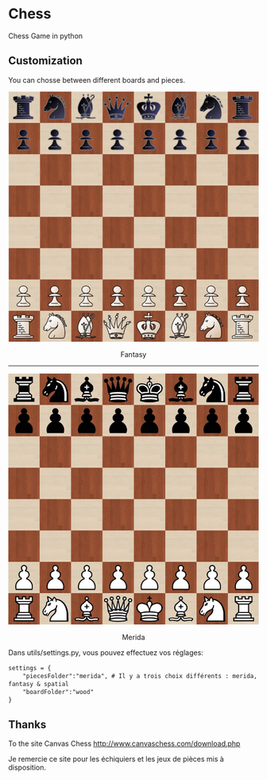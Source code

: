 # Chess


Chess Game in python
## Customization

You can chosse between different boards and pieces.

![Jeu pièces fantasy](https://github.com/Hubert-LEROUX/Chess/blob/master/presentation/jeuFantasy.jpg "Jeu pièces fantasy")
<p align="center">Fantasy</p>

-----

![Jeu pièces merida](https://github.com/Hubert-LEROUX/Chess/blob/master/presentation/jeuMerida.jpg "Jeu pièces merida")
<p align="center">Merida</p>

Dans utils/settings.py, vous pouvez effectuez vos réglages:
```
settings = {
    "piecesFolder":"merida", # Il y a trois choix différents : merida, fantasy & spatial
    "boardFolder":"wood"
}
```

## Thanks

To the site Canvas Chess http://www.canvaschess.com/download.php

Je remercie ce site pour les échiquiers et les jeux de pièces mis à disposition.
